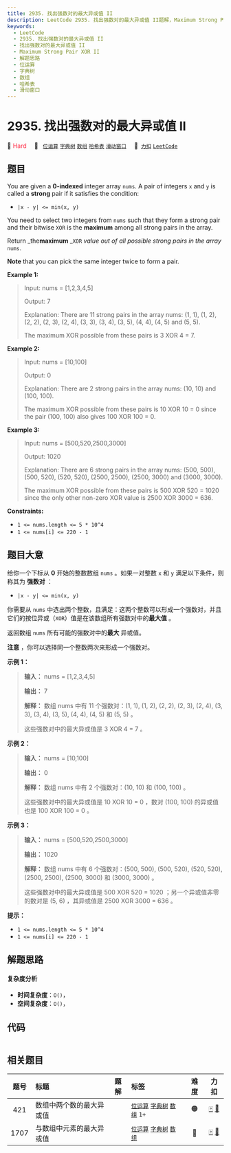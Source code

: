 ```yaml
---
title: 2935. 找出强数对的最大异或值 II
description: LeetCode 2935. 找出强数对的最大异或值 II题解，Maximum Strong Pair XOR II，包含解题思路、复杂度分析以及完整的 JavaScript 代码实现。
keywords:
  - LeetCode
  - 2935. 找出强数对的最大异或值 II
  - 找出强数对的最大异或值 II
  - Maximum Strong Pair XOR II
  - 解题思路
  - 位运算
  - 字典树
  - 数组
  - 哈希表
  - 滑动窗口
---
```


# 2935. 找出强数对的最大异或值 II

🔴 <font color=#ff334b>Hard</font>&emsp; 🔖&ensp; [`位运算`](/tag/bit-manipulation.md) [`字典树`](/tag/trie.md) [`数组`](/tag/array.md) [`哈希表`](/tag/hash-table.md) [`滑动窗口`](/tag/sliding-window.md)&emsp; 🔗&ensp;[`力扣`](https://leetcode.cn/problems/maximum-strong-pair-xor-ii) [`LeetCode`](https://leetcode.com/problems/maximum-strong-pair-xor-ii)

## 题目

You are given a **0-indexed** integer array `nums`. A pair of integers `x` and
`y` is called a **strong** pair if it satisfies the condition:

  * `|x - y| <= min(x, y)`

You need to select two integers from `nums` such that they form a strong pair
and their bitwise `XOR` is the **maximum** among all strong pairs in the
array.

Return _the**maximum** _`XOR` _value out of all possible strong pairs in the
array_ `nums`.

**Note** that you can pick the same integer twice to form a pair.



**Example 1:**

> Input: nums = [1,2,3,4,5]
> 
> Output: 7
> 
> Explanation: There are 11 strong pairs in the array nums: (1, 1), (1, 2), (2, 2), (2, 3), (2, 4), (3, 3), (3, 4), (3, 5), (4, 4), (4, 5) and (5, 5).
> 
> The maximum XOR possible from these pairs is 3 XOR 4 = 7.

**Example 2:**

> Input: nums = [10,100]
> 
> Output: 0
> 
> Explanation: There are 2 strong pairs in the array nums: (10, 10) and (100, 100).
> 
> The maximum XOR possible from these pairs is 10 XOR 10 = 0 since the pair (100, 100) also gives 100 XOR 100 = 0.

**Example 3:**

> Input: nums = [500,520,2500,3000]
> 
> Output: 1020
> 
> Explanation: There are 6 strong pairs in the array nums: (500, 500), (500, 520), (520, 520), (2500, 2500), (2500, 3000) and (3000, 3000).
> 
> The maximum XOR possible from these pairs is 500 XOR 520 = 1020 since the only other non-zero XOR value is 2500 XOR 3000 = 636.

**Constraints:**

  * `1 <= nums.length <= 5 * 10^4`
  * `1 <= nums[i] <= 220 - 1`


## 题目大意

给你一个下标从 **0** 开始的整数数组 `nums` 。如果一对整数 `x` 和 `y` 满足以下条件，则称其为 **强数对** ：

  * `|x - y| <= min(x, y)`

你需要从 `nums` 中选出两个整数，且满足：这两个整数可以形成一个强数对，并且它们的按位异或（`XOR`）值是在该数组所有强数对中的**最大值** 。

返回数组 `nums` 所有可能的强数对中的**最大** 异或值。

**注意** ，你可以选择同一个整数两次来形成一个强数对。



**示例 1：**

> 
> 
> 
> 
> 
> **输入：** nums = [1,2,3,4,5]
> 
> **输出：** 7
> 
> **解释：** 数组 nums 中有 11 个强数对：(1, 1), (1, 2), (2, 2), (2, 3), (2, 4), (3, 3), (3, 4), (3, 5), (4, 4), (4, 5) 和 (5, 5) 。
> 
> 这些强数对中的最大异或值是 3 XOR 4 = 7 。
> 
> 

**示例 2：**

> 
> 
> 
> 
> 
> **输入：** nums = [10,100]
> 
> **输出：** 0
> 
> **解释：** 数组 nums 中有 2 个强数对：(10, 10) 和 (100, 100) 。
> 
> 这些强数对中的最大异或值是 10 XOR 10 = 0 ，数对 (100, 100) 的异或值也是 100 XOR 100 = 0 。
> 
> 

**示例 3：**

> 
> 
> 
> 
> 
> **输入：** nums = [500,520,2500,3000]
> 
> **输出：** 1020
> 
> **解释：** 数组 nums 中有 6 个强数对：(500, 500), (500, 520), (520, 520), (2500, 2500), (2500, 3000) 和 (3000, 3000) 。
> 
> 这些强数对中的最大异或值是 500 XOR 520 = 1020 ；另一个异或值非零的数对是 (5, 6) ，其异或值是 2500 XOR 3000 = 636 。
> 
> 



**提示：**

  * `1 <= nums.length <= 5 * 10^4`
  * `1 <= nums[i] <= 220 - 1`


## 解题思路

#### 复杂度分析

- **时间复杂度**：`O()`，
- **空间复杂度**：`O()`，

## 代码

```javascript

```

## 相关题目

<!-- prettier-ignore -->
| 题号 | 标题 | 题解 | 标签 | 难度 | 力扣 |
| :------: | :------ | :------: | :------ | :------: | :------: |
| 421 | 数组中两个数的最大异或值 |  |  [`位运算`](/tag/bit-manipulation.md) [`字典树`](/tag/trie.md) [`数组`](/tag/array.md) `1+` | 🟠 | [🀄️](https://leetcode.cn/problems/maximum-xor-of-two-numbers-in-an-array) [🔗](https://leetcode.com/problems/maximum-xor-of-two-numbers-in-an-array) |
| 1707 | 与数组中元素的最大异或值 |  |  [`位运算`](/tag/bit-manipulation.md) [`字典树`](/tag/trie.md) [`数组`](/tag/array.md) | 🔴 | [🀄️](https://leetcode.cn/problems/maximum-xor-with-an-element-from-array) [🔗](https://leetcode.com/problems/maximum-xor-with-an-element-from-array) |